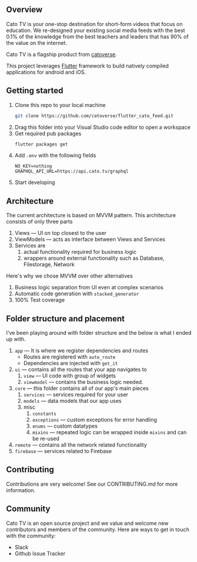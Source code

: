 ## Overview

Cato TV is your one-stop destination for short-form videos that focus on education. We re-designed your existing social media feeds with the best 0.1% of the knowledge from the best teachers and leaders that has 90% of the value on the internet.

Cato TV is a flagship product from [catoverse](https://twitter.com/catoverse).

This project leverages [Flutter](https://flutter.dev/) framework to build natively compiled applications for android and iOS.

## Getting started

1. Clone this repo to your local machine
   ```bash
   git clone https://github.com/catoverse/flutter_cato_feed.git
   ```
2. Drag this folder into your Visual Studio code editor to open a workspace
3. Get required pub packages
   ```bash
   flutter packages get
   ```
4. Add `.env` with the following fields
   ```
   NO_KEY=nothing
   GRAPHQL_API_URL=https://api.cato.tv/graphql
   ```
5. Start developing

## Architecture

The current architecture is based on MVVM pattern. This architecture consists of only three parts

1. Views — UI on top closest to the user
2. ViewModels — acts as interface between Views and Services
3. Services are 
    1. actual functionality required for business logic
    2. wrappers around external functionality such as Database, Filestorage, Network

Here's why we chose MVVM over other alternatives

1. Business logic separation from UI even at complex scenarios
2. Automatic code generation with `stacked_generator`
3. 100% Test coverage
## Folder structure and placement

I've been playing around with folder structure and the below is what I ended up with.

1. `app` — It is where we register dependencies and routes
   - Routes are registered with `auto_route`
   - Dependencies are injected with `get_it`
2. `ui` — contains all the routes that your app navigates to
   1. `view` — UI code with group of widgets
   2. `viewmodel` — contains the business logic needed.
3. `core` — this folder contains all of our app's main pieces
   1. `services` — services required for your user
   2. `models` — data models that our app uses
   3. misc
      1. `constants`
      2. `exceptions` — custom exceptions for error handling
      3. `enums` — custom datatypes
      4. `mixins` — repeated logic can be wrapped inside `mixins` and can be re-used
4. `remote` — contains all the network related functionality
5. `firebase` — services related to Firebase

## Contributing

Contributions are very welcome! See our CONTRIBUTING.md for more information.

## Community

Cato TV is an open source project and we value and welcome new contributors and members of the community. Here are ways to get in touch with the community:

- Slack
- Github Issue Tracker
